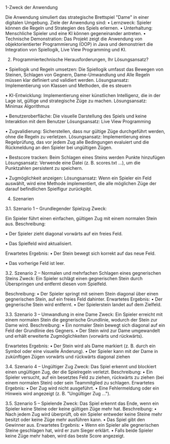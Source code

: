 1-Zweck der Anwendung

Die Anwendung simuliert das strategische Brettspiel "Dame" in einer digitalen 
Umgebung.
Ziele der Anwendung sind:
• Lernzweck: Spieler können die Regeln und Strategien des Spiels erlernen.
• Unterhaltung: Menschliche Spieler und eine KI können gegeneinander antreten.
• Technische Demonstration: Das Projekt zeigt die Anwendung von objektorientierter 
Programmierung (OOP) in Java und demonstriert die Integration von Spiellogik, Live 
View Programming und KI.

2. Programmiertechnische Herausforderungen, Ihr Lösungsansatz?
   
• Spiellogik und Regeln umsetzen: Die Spiellogik umfasst das Bewegen von Steinen, 
Schlagen von Gegnern, Dame-Umwandlung und Alle Regeln müssen klar definiert und 
validiert werden.
Lösungsansatz: Implementierung von Klassen und Methoden, die es steuern

• KI-Entwicklung: Implementierung einer künstlichen Intelligenz, die in der Lage ist, 
gültige und strategische Züge zu machen.
Lösungsansatz: Minimax Algorithmus

• Benutzeroberfläche: Die visuelle Darstellung des Spiels und keine Interaktion mit 
dem Benutzer 
Lösungsansatz: Live View Programming

• Zugvalidierung: Sicherstellen, dass nur gültige Züge durchgeführt werden, ohne die 
Regeln zu verletzen.
Lösungsansatz: Implementierung eines Regelprüfung, das vor jedem Zug alle 
Bedingungen evaluiert und die Rückmeldung an den Spieler bei ungültigen Zügen.

• Bestscore tracken: Beim Schlagen eines Steins werden Punkte hinzufügen
Lösungsansatz: Verwende eine Datei (z. B. scores.txt …), um die Punktzahlen 
persistent zu speichern.

• Zugmöglichkeit anzeigen:
Lösungsansatz: Wenn ein Spieler ein Feld auswählt, wird eine Methode 
implementiert, die alle möglichen Züge der darauf befindlichen Spielfigur zurückgibt.

4. Szenarien
   
3.1. Szenario 1 – Grundlegender Spielzug
Zweck:

Ein Spieler führt einen einfachen, gültigen Zug mit einem normalen Stein aus.
 Beschreibung:
 
• Der Spieler zieht diagonal vorwärts auf ein freies Feld.

• Das Spielfeld wird aktualisiert.

 Erwartetes Ergebnis:
• Der Stein bewegt sich korrekt auf das neue Feld.

• Das vorherige Feld ist leer.

3.2. Szenario 2 – Normalen und mehrfachen Schlagen eines gegnerischen Steins
Zweck:
Ein Spieler schlägt einen gegnerischen Stein durch Überspringen und entfernt diesen vom 
Spielfeld.
 
 Beschreibung:
• Der Spieler springt mit seinem Stein diagonal über einen gegnerischen Stein, auf ein 
freies Feld dahinter.
 Erwartetes Ergebnis:
• Der gegnerische Stein wird entfernt.
• Der Spielerstein landet auf dem Zielfeld.

3.3. Szenario 3 – Umwandlung in eine Dame
Zweck:
Ein Spieler erreicht mit einem normalen Stein die gegnerische Grundlinie, wodurch der 
Stein zur Dame wird.
 Beschreibung:
• Ein normaler Stein bewegt sich diagonal auf ein Feld der Grundlinie des Gegners.
• Der Stein wird zur Dame umgewandelt und erhält erweiterte Zugmöglichkeiten 
(vorwärts und rückwärts).
 
 Erwartetes Ergebnis:
• Der Stein wird als Dame markiert (z. B. durch ein Symbol oder eine visuelle 
Änderung).
• Der Spieler kann mit der Dame in zukünftigen Zügen vorwärts und rückwärts diagonal 
ziehen

3.4. Szenario 4 – Ungültiger Zug
Zweck:
Das Spiel erkennt und blockiert einen ungültigen Zug, der die Spielregeln verletzt.
 Beschreibung:
• Ein Spieler versucht, auf ein besetztes Feld zu ziehen, rückwärts zu ziehen (bei einem 
normalen Stein) oder sein Teammitglied zu schlagen.
 Erwartetes Ergebnis:
• Der Zug wird nicht ausgeführt.
• Eine Fehlermeldung oder ein Hinweis wird angezeigt (z. B. "Ungültiger Zug …").

3.5. Szenario 5 – Spielende
Zweck:
Das Spiel erkennt das Ende, wenn ein Spieler keine Steine oder keine gültigen Züge mehr 
hat.
 Beschreibung:
• Nach jedem Zug wird überprüft, ob ein Spieler entweder keine Steine mehr besitzt 
oder keine Züge mehr ausführen kann.
• Das Spiel gibt den Gewinner aus.
 Erwartetes Ergebnis:
• Wenn ein Spieler alle gegnerischen Steine geschlagen hat, wird er zum Sieger erklärt.
• Falls beide Spieler keine Züge mehr haben, wird das beste Score angezeigt.
